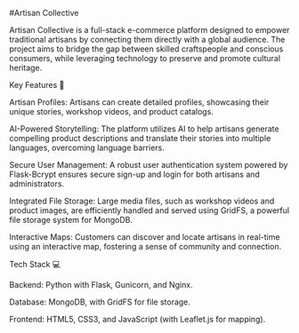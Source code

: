 #Artisan Collective

Artisan Collective is a full-stack e-commerce platform designed to empower traditional artisans by connecting them directly with a global audience. The project aims to bridge the gap between skilled craftspeople and conscious consumers, while leveraging technology to preserve and promote cultural heritage.

Key Features 🚀

Artisan Profiles: Artisans can create detailed profiles, showcasing their unique stories, workshop videos, and product catalogs.

AI-Powered Storytelling: The platform utilizes AI to help artisans generate compelling product descriptions and translate their stories into multiple languages, overcoming language barriers.

Secure User Management: A robust user authentication system powered by Flask-Bcrypt ensures secure sign-up and login for both artisans and administrators.

Integrated File Storage: Large media files, such as workshop videos and product images, are efficiently handled and served using GridFS, a powerful file storage system for MongoDB.

Interactive Maps: Customers can discover and locate artisans in real-time using an interactive map, fostering a sense of community and connection.

Tech Stack 💻

Backend: Python with Flask, Gunicorn, and Nginx.

Database: MongoDB, with GridFS for file storage.

Frontend: HTML5, CSS3, and JavaScript (with Leaflet.js for mapping).
